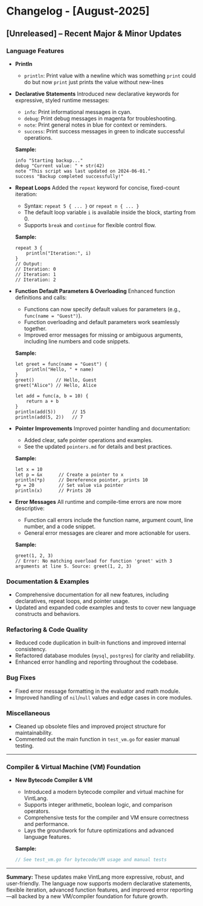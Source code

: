# Changelog - [August-2025]

## [Unreleased] – Recent Major & Minor Updates

### Language Features

- **Println**
  - `println`: Print value with a newline which was something `print` could do but now `print` just prints the value without new-lines

- **Declarative Statements**
  Introduced new declarative keywords for expressive, styled runtime messages:
  - `info`: Print informational messages in cyan.
  - `debug`: Print debug messages in magenta for troubleshooting.
  - `note`: Print general notes in blue for context or reminders.
  - `success`: Print success messages in green to indicate successful operations.
  
  **Sample:**
  ```vint
  info "Starting backup..."
  debug "Current value: " + str(42)
  note "This script was last updated on 2024-06-01."
  success "Backup completed successfully!"
  ```

- **Repeat Loops**
  Added the `repeat` keyword for concise, fixed-count iteration:
  - Syntax: `repeat 5 { ... }` or `repeat n { ... }`
  - The default loop variable `i` is available inside the block, starting from 0.
  - Supports `break` and `continue` for flexible control flow.
  
  **Sample:**
  ```vint
  repeat 3 {
      println("Iteration:", i)
  }
  // Output:
  // Iteration: 0
  // Iteration: 1
  // Iteration: 2
  ```

- **Function Default Parameters & Overloading**
  Enhanced function definitions and calls:
  - Functions can now specify default values for parameters (e.g., `func(name = "Guest")`).
  - Function overloading and default parameters work seamlessly together.
  - Improved error messages for missing or ambiguous arguments, including line numbers and code snippets.
  
  **Sample:**
  ```vint
  let greet = func(name = "Guest") {
      println("Hello, " + name)
  }
  greet()        // Hello, Guest
  greet("Alice") // Hello, Alice

  let add = func(a, b = 10) {
      return a + b
  }
  println(add(5))      // 15
  println(add(5, 2))   // 7
  ```

- **Pointer Improvements**
  Improved pointer handling and documentation:
  - Added clear, safe pointer operations and examples.
  - See the updated `pointers.md` for details and best practices.
  
  **Sample:**
  ```vint
  let x = 10
  let p = &x      // Create a pointer to x
  println(*p)     // Dereference pointer, prints 10
  *p = 20         // Set value via pointer
  println(x)      // Prints 20
  ```

- **Error Messages**
  All runtime and compile-time errors are now more descriptive:
  - Function call errors include the function name, argument count, line number, and a code snippet.
  - General error messages are clearer and more actionable for users.
  
  **Sample:**
  ```
  greet(1, 2, 3)
  // Error: No matching overload for function 'greet' with 3 arguments at line 5. Source: greet(1, 2, 3)
  ```

### Documentation & Examples
- Comprehensive documentation for all new features, including declaratives, repeat loops, and pointer usage.
- Updated and expanded code examples and tests to cover new language constructs and behaviors.

### Refactoring & Code Quality
- Reduced code duplication in built-in functions and improved internal consistency.
- Refactored database modules (`mysql`, `postgres`) for clarity and reliability.
- Enhanced error handling and reporting throughout the codebase.

### Bug Fixes
- Fixed error message formatting in the evaluator and math module.
- Improved handling of `nil`/`null` values and edge cases in core modules.

### Miscellaneous
- Cleaned up obsolete files and improved project structure for maintainability.
- Commented out the main function in `test_vm.go` for easier manual testing.

---

### Compiler & Virtual Machine (VM) Foundation

- **New Bytecode Compiler & VM**
  - Introduced a modern bytecode compiler and virtual machine for VintLang.
  - Supports integer arithmetic, boolean logic, and comparison operators.
  - Comprehensive tests for the compiler and VM ensure correctness and performance.
  - Lays the groundwork for future optimizations and advanced language features.

  **Sample:**
  ```go
  // See test_vm.go for bytecode/VM usage and manual tests
  ```

---

**Summary:**
These updates make VintLang more expressive, robust, and user-friendly. The language now supports modern declarative statements, flexible iteration, advanced function features, and improved error reporting—all backed by a new VM/compiler foundation for future growth. 